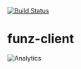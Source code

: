 [![Build Status](https://travis-ci.org/Funz/funz-client.png)](https://travis-ci.org/Funz/funz-client)

# funz-client


![Analytics](https://ga-beacon.appspot.com/UA-109580-20/funz-client)
